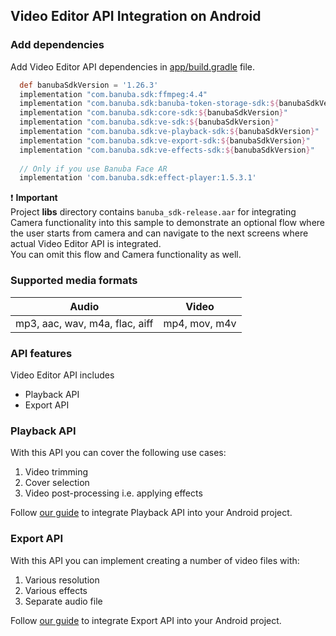 ## Video Editor API Integration on Android

### Add dependencies
Add Video Editor API dependencies in [app/build.gradle](app/build.gradle) file.

``` groovy
  def banubaSdkVersion = '1.26.3'
  implementation "com.banuba.sdk:ffmpeg:4.4"
  implementation "com.banuba.sdk:banuba-token-storage-sdk:${banubaSdkVersion}"
  implementation "com.banuba.sdk:core-sdk:${banubaSdkVersion}"
  implementation "com.banuba.sdk:ve-sdk:${banubaSdkVersion}"
  implementation "com.banuba.sdk:ve-playback-sdk:${banubaSdkVersion}"
  implementation "com.banuba.sdk:ve-export-sdk:${banubaSdkVersion}"
  implementation "com.banuba.sdk:ve-effects-sdk:${banubaSdkVersion}"
  
  // Only if you use Banuba Face AR
  implementation 'com.banuba.sdk:effect-player:1.5.3.1'
```

:exclamation: __Important__  
Project **libs** directory contains `banuba_sdk-release.aar` for integrating Camera functionality into this sample 
to demonstrate an optional flow where the user starts from camera and can navigate to the next screens where 
actual Video Editor API is integrated.  
You can omit this flow and Camera functionality as well.  

### Supported media formats
| Audio      | Video      |
| ---------- | ---------  | 
|mp3, aac, wav, m4a, flac, aiff |mp4, mov, m4v|

### API features
Video Editor API includes
- Playback API
- Export API

### Playback API
With this API you can cover the following use cases:
1. Video trimming
2. Cover selection
3. Video post-processing i.e. applying effects

Follow [our guide](playback/playback.md) to integrate Playback API into your Android project.

### Export API
With this API you can implement creating a number of video files with:
1. Various resolution
2. Various effects
3. Separate audio file

Follow [our guide](export/export.md) to integrate Export API into your Android project.




